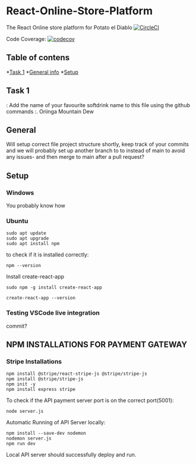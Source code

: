 # React-Online-Store-Platform
The React Online store platform for Potato el Diablo
[![CircleCI](https://dl.circleci.com/status-badge/img/gh/Potato-el-Diablo/React-Online-Store-Platform/tree/main.svg?style=svg)](https://dl.circleci.com/status-badge/redirect/gh/Potato-el-Diablo/React-Online-Store-Platform/tree/main)

Code Coverage:
[![codecov](https://codecov.io/gh/Potato-el-Diablo/React-Online-Store-Platform/branch/main/graph/badge.svg?token=NPMU9NENFA)](https://codecov.io/gh/Potato-el-Diablo/React-Online-Store-Platform)

## Table of contens
*[Task 1](#Task-1)
*[General info](#general)
*[Setup](#setup)
## Task 1
: Add the name of your favourite softdrink name to this file using the github commands :.
Oriinga Mountain Dew



## General
Will setup correct file project structure shortly, keep track of your commits and we will probably set up another branch to to instead of main to avoid any issues- and then merge to main after a pull request?


## Setup
### Windows
You probably know how 

### Ubuntu
```
sudo apt update
sudo apt upgrade
sudo apt install npm

```
to check if it is installed correctly:
```
npm --version
```
Install create-react-app

```
sudo npm -g install create-react-app

create-react-app --version
```
### Testing VSCode live integration
commit?

## NPM INSTALLATIONS FOR PAYMENT GATEWAY
### Stripe Installations
```
npm install @stripe/react-stripe-js @stripe/stripe-js
npm install @stripe/stripe-js
npm init -y
npm install express stripe
```
To check if the API payment server port is on the correct port(5001):
```
node server.js
```
Automatic Running of API Server locally:
```
npm install --save-dev nodemon
nodemon server.js
npm run dev
```
Local API server should successfully deploy and run.
